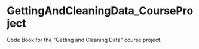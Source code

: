 # GettingAndCleaningData_CourseProject
Code Book for the "Getting and Cleaning Data" course project.
